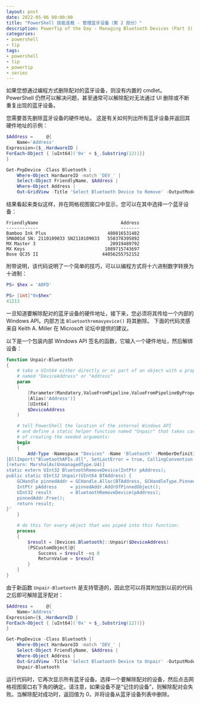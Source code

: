 ```yaml
---
layout: post
date: 2022-05-06 00:00:00
title: "PowerShell 技能连载 - 管理蓝牙设备（第 2 部分）"
description: PowerTip of the Day - Managing Bluetooth Devices (Part 3)
categories:
- powershell
- tip
tags:
- powershell
- tip
- powertip
- series
---
```

如果您想通过编程方式删除配对的蓝牙设备，则没有内置的 cmdlet。 PowerShell 仍然可以解决问题，甚至通常可以解除配对无法通过 UI 删除或不断重复出现的蓝牙设备。

您需要首先删除蓝牙设备的硬件地址。 这是有关如何列出所有蓝牙设备并返回其硬件地址的示例：

```powershell
$Address =     @{
    Name='Address'
Expression={$_.HardwareID | 
ForEach-Object { [uInt64]('0x' + $_.Substring(12))}}
}

Get-PnpDevice -Class Bluetooth |
    Where-Object HardwareID -match 'DEV_' |
    Select-Object FriendlyName, $Address |
    Where-Object Address |
    Out-GridView -Title 'Select Bluetooth Device to Remove' -OutputMode Single
```

结果看起来类似这样，并在网格视图窗口中显示，您可以在其中选择一个蓝牙设备：

    FriendlyName                               Address
    ------------                               -------
    Bamboo Ink Plus                       480816531482
    SMA001d SN: 2110109033 SN2110109033   550378395892
    MX Master 3                            20919489792
    MX Keys                              1089715743697
    Bose QC35 II                        44056255752152   

附带说明，该代码说明了一个简单的技巧，可以以编程方式将十六进制数字转换为十进制：

```powershell
PS> $hex = 'A0FD'

PS> [int]"0x$hex"
41213
```

一旦知道要解除配对的蓝牙设备的硬件地址，接下来，您必须将其传给一个内部的 Windows API。内部方法 `Bluetoothremavyevice()` 将其删除。 下面的代码灵感来自 Keith A. Miller 在 Microsoft 论坛中提供的建议。

以下是一个包装内部 Windows API 签名的函数，它输入一个硬件地址，然后解绑设备：

```powershell
function Unpair-Bluetooth
{
    # take a UInt64 either directly or as part of an object with a property
    # named "DeviceAddress" or "Address"
    param
    (
        [Parameter(Mandatory,ValueFromPipeline,ValueFromPipelineByPropertyName)]
        [Alias('Address')]
        [UInt64]
        $DeviceAddress
    )

    # tell PowerShell the location of the internal Windows API
    # and define a static helper function named "Unpair" that takes care
    # of creating the needed arguments:
    begin
    {
        Add-Type -Namespace "Devices" -Name 'Bluetooth' -MemberDefinition '
[DllImport("BluetoothAPIs.dll", SetLastError = true, CallingConvention = CallingConvention.StdCall)]
[return: MarshalAs(UnmanagedType.U4)]
static extern UInt32 BluetoothRemoveDevice(IntPtr pAddress);
public static UInt32 Unpair(UInt64 BTAddress) {
    GCHandle pinnedAddr = GCHandle.Alloc(BTAddress, GCHandleType.Pinned);
    IntPtr pAddress     = pinnedAddr.AddrOfPinnedObject();
    UInt32 result       = BluetoothRemoveDevice(pAddress);
    pinnedAddr.Free();
    return result;
}'
    }

    # do this for every object that was piped into this function:
    process
    {
        $result = [Devices.Bluetooth]::Unpair($DeviceAddress)
        [PSCustomObject]@{
            Success = $result -eq 0
            ReturnValue = $result
        }
    }
}
```

由于新函数 `Unpair-Bluetooth` 是支持管道的，因此您可以将其附加到以前的代码之后即可解除蓝牙配对：

```powershell
$Address =     @{
    Name='Address'
Expression={$_.HardwareID | 
ForEach-Object { [uInt64]('0x' + $_.Substring(12))}}
}

Get-PnpDevice -Class Bluetooth |
    Where-Object HardwareID -match 'DEV_' |
    Select-Object FriendlyName, $Address |
    Where-Object Address |
    Out-GridView -Title 'Select Bluetooth Device to Unpair' -OutputMode Single |
    Unpair-Bluetooth
```

运行代码时，它再次显示所有蓝牙设备。选择一个要解除配对的设备，然后点击网格视图窗口右下角的确定。请注意，如果设备不是“记住的设备”，则解除配对会失败。当解除配对成功时，返回值为 0，并将设备从蓝牙设备列表中删除。

<!--本文国际来源：[Managing Bluetooth Devices (Part 3)](https://community.idera.com/database-tools/powershell/powertips/b/tips/posts/managing-bluetooth-devices-part-3)-->

